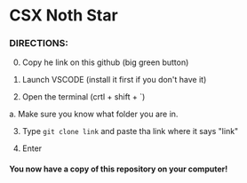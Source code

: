 # CSX Noth Star 

### DIRECTIONS: 

0. Copy he link on this github (big green button)

1. Launch VSCODE (install it first if you don't have it)

2. Open the terminal (crtl + shift + `)

  a. Make sure you know what folder you are in. 

3. Type `git clone link` and paste tha link where it says "link"

4. Enter

#### You now have a copy of this repository on your computer!




